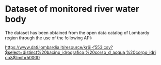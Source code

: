 # Dataset of monitored river water body

The dataset has been obtained from the open data catalog of Lombardy region through the use of the following API:

https://www.dati.lombardia.it/resource/kr6i-f553.csv?$select=distinct%20bacino_idrografico,%20corso_d_acqua,%20corpo_idrico&$limit=50000
